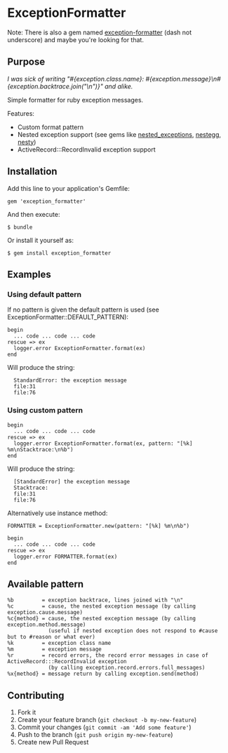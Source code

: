 # ExceptionFormatter

Note: There is also a gem named [exception-formatter](https://github.com/capita/exception-formatter)
(dash not underscore) and maybe you're looking for that.

## Purpose

*I was sick of writing "#{exception.class.name}: #{exception.message}\\n#{exception.backtrace.join("\\n")}" and alike.*

Simple formatter for ruby exception messages.

Features:

* Custom format pattern
* Nested exception support (see gems like [nested_exceptions](https://github.com/pangloss/nested_exceptions), [nestegg](https://github.com/loganb/nestegg), [nesty](https://github.com/skorks/nesty))
* ActiveRecord:::RecordInvalid exception support


## Installation

Add this line to your application's Gemfile:

    gem 'exception_formatter'

And then execute:

    $ bundle

Or install it yourself as:

    $ gem install exception_formatter

## Examples

### Using default pattern

If no pattern is given the default pattern is used (see ExceptionFormatter::DEFAULT_PATTERN):

    begin
      ... code ... code ... code
    rescue => ex
      logger.error ExceptionFormatter.format(ex)
    end

Will produce the string:

      StandardError: the exception message
      file:31
      file:76

### Using custom pattern

    begin
      ... code ... code ... code
    rescue => ex
      logger.error ExceptionFormatter.format(ex, pattern: "[%k] %m\nStacktrace:\n%b")
    end

Will produce the string:

      [StandardError] the exception message
      Stacktrace:
      file:31
      file:76

Alternatively use instance method:

    FORMATTER = ExceptionFormatter.new(pattern: "[%k] %m\n%b")

    begin
      ... code ... code ... code
    rescue => ex
      logger.error FORMATTER.format(ex)
    end

## Available pattern

    %b         = exception backtrace, lines joined with "\n"
    %c         = cause, the nested exception message (by calling exception.cause.message)
    %c{method} = cause, the nested exception message (by calling exception.method.message)
                 (useful if nested exception does not respond to #cause but to #reason or what ever)
    %k         = exception class name
    %m         = exception message
    %r         = record errors, the record error messages in case of ActiveRecord:::RecordInvalid exception
                 (by calling exception.record.errors.full_messages)
    %x{method} = message return by calling exception.send(method)

## Contributing

1. Fork it
2. Create your feature branch (`git checkout -b my-new-feature`)
3. Commit your changes (`git commit -am 'Add some feature'`)
4. Push to the branch (`git push origin my-new-feature`)
5. Create new Pull Request
